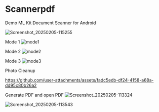 # Scannerpdf
Demo ML Kit Document Scanner for Android

![Screenshot_20250205-115255](https://github.com/user-attachments/assets/a225eb48-3473-457e-8f79-ec57e4ad1646)

Mode 1
![mode1](https://github.com/user-attachments/assets/671e2a11-9933-452c-8a2f-9320cb0a83ea)

Mode 2
![mode2](https://github.com/user-attachments/assets/c681b39f-a5c8-4c9f-b58b-39c7efd91c55)

Mode 3
![mode3](https://github.com/user-attachments/assets/49af4707-e98d-4ef4-b8ed-06b0f65f5877)

Photo Cleanup

https://github.com/user-attachments/assets/fadc5edb-df24-4158-a68a-dd95c80b26a2

Generate PDF and open PDF
![Screenshot_20250205-113324](https://github.com/user-attachments/assets/186ee3ff-743e-4645-b853-4ffbe194c6a3)

![Screenshot_20250205-113543](https://github.com/user-attachments/assets/ae2a2471-8261-4327-b4cf-03ed8cb8bb6b)
